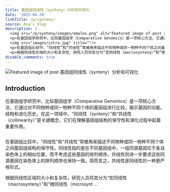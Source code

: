 ```yaml
---
title: 基因组同线性（synteny）分析和可视化
date: '2025-04-24'
linkTitle: /p/synteny/
source: Asa's blog
description: |-
  <img src="/p/synteny/images/emales.png" alt="Featured image of post 基因组同线性（synteny）分析和可视化" /><h2 id="introduction">Introduction</h2>
  <p>在基因组学研究中，比较基因组学（Comparative Genomics）是一项核心方法，它通过对不同物种或同一物种不同个体的基因组进行比较，揭示基因的功能、结构和进化历史。在这一领域中，“同线性（synteny）”和“共线性（collinearity）”是关键概念，它们在理解基因组结构的保守性和演化过程中起着重要作用。</p>
  <img src="images/intro.jpg" title=""/>
  <p>在基因组比较中，“同线性”和“共线性”常被用来描述不同物种或同一物种不同个体之间基因组结构的保守性。同线性指的是在不同基因组中，一组同源基因位于各自染色体上的相似位置，而不考虑这些基因的排列顺序。共线性则进一步要求这些同源基因在染色体上的排列顺序也保持一致。简而言之，共线性是同线性的一种更严格形式。</p>
  <p>根据同线性区域的大小和复杂性，研究人员将其分为“宏同线性（macrosynteny）”和“微同线性（microsynt ...
disable_comments: true
---
```

<img src="/p/synteny/images/emales.png" alt="Featured image of post 基因组同线性（synteny）分析和可视化" /><h2 id="introduction">Introduction</h2>
<p>在基因组学研究中，比较基因组学（Comparative Genomics）是一项核心方法，它通过对不同物种或同一物种不同个体的基因组进行比较，揭示基因的功能、结构和进化历史。在这一领域中，“同线性（synteny）”和“共线性（collinearity）”是关键概念，它们在理解基因组结构的保守性和演化过程中起着重要作用。</p>
<img src="images/intro.jpg" title=""/>
<p>在基因组比较中，“同线性”和“共线性”常被用来描述不同物种或同一物种不同个体之间基因组结构的保守性。同线性指的是在不同基因组中，一组同源基因位于各自染色体上的相似位置，而不考虑这些基因的排列顺序。共线性则进一步要求这些同源基因在染色体上的排列顺序也保持一致。简而言之，共线性是同线性的一种更严格形式。</p>
<p>根据同线性区域的大小和复杂性，研究人员将其分为“宏同线性（macrosynteny）”和“微同线性（microsynt ...